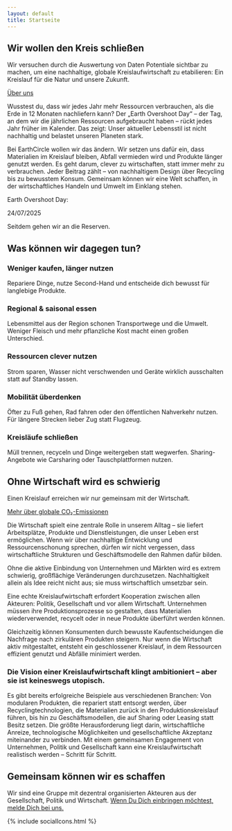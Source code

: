```yaml
---
layout: default
title: Startseite
---
```


<section class="hero-banner hero-start d-flex mobile-hero">
    <div class="c-banner c-banner-start d-lg-block z-1 position-absolute top-0 bottom-0 start-0 end-0"></div>
    <div class="container-fluid text-white position-relative align-items-end justify-content-end z-2">
        <div class="m-1 mt-4 mb-4 m-sm-4 mb-md-0">
            <div class="row">
                <div class="col-lg-7 offset-lg-4 col-md-10">
                    <h2 class="display-3 fw-bold">Wir wollen den Kreis schließen</h2>
                    <p class="lead mb-4">Wir versuchen durch die Auswertung von Daten Potentiale sichtbar zu machen, um eine nachhaltige, globale Kreislaufwirtschaft zu etabilieren: Ein Kreislauf für die Natur und unsere Zukunft.</p>
                    <a href="{{ site.baseurl }}/ueber-uns" class="btn btn-primary btn-lg">Über uns</a>
                </div>
            </div>
        </div>
    </div>
</section>

<section class="outer-wrapper">
    <div class="container-fluid">
        <div class="row mb-3 d-flex align-items-end">
            <div class="col-lg-6 col-md-12">
                <div class="m-1 mt-4 mb-4 m-sm-4">
                    <p class="lead"><span class="fw-bold text-primary">Wusstest du, dass wir jedes Jahr mehr Ressourcen verbrauchen, als die Erde in 12 Monaten nachliefern kann?</span> Der „Earth Overshoot Day“ – der Tag, an dem wir die jährlichen Ressourcen aufgebraucht haben – rückt jedes Jahr früher im Kalender. Das zeigt: Unser aktueller Lebensstil ist nicht nachhaltig und belastet unseren Planeten stark.</p>
                    <p>Bei EarthCircle wollen wir das ändern. Wir setzen uns dafür ein, dass Materialien im Kreislauf bleiben, Abfall vermieden wird und Produkte länger genutzt werden. Es geht darum, clever zu wirtschaften, statt immer mehr zu verbrauchen. Jeder Beitrag zählt – von nachhaltigem Design über Recycling bis zu bewusstem Konsum. Gemeinsam können wir eine Welt schaffen, in der wirtschaftliches Handeln und Umwelt im Einklang stehen.</p>
                </div>
            </div>
            <div class="col-sm-4 offset-xxl-1 col-md-10">  
                <div class="m-1 mt-4 mb-4 m-sm-4 text-right">
                    <p class="lead text-primary"><span class="fw-bold">Earth Overshoot Day</span>:</p>
                    <span class="overshoot-date fw-bold text-primary">24/07/2025</span>
                    <p class="mt-3">Seitdem gehen wir an die Reserven.</p>
                </div>
            </div>
        </div>
    </div>
</section>

<section class="outer-wrapper">
    <div class="container-fluid">
        <div class="row mb-3 d-flex align-items-center">
            <div class="col-xxl-7 col-xl-6 col-lg-6 col-md-6 d-flex justify-content-sm-end col-sm-7">
                <div class="m-1 mt-4 mb-4 m-sm-4">
                    <div id="circle-container">
                        <canvas id="scrollCircle"></canvas>
                    </div>
                </div>
            </div>
            <div class="col-lg-4 col-md-6 col-sm-5">
                <div class="m-1 mt-4 mb-4 m-sm-4">
                    <h2 id="color-switch" class="h1 fw-bold">Was können wir dagegen tun?</h2>
                </div>
            </div>
        </div>
    </div>
</section>

<section class="outer-wrapper">
    <div class="container-fluid">
        <div class="row mb-3 align-items-center">
            <div class="col-xxl-4 col-xl-5 offset-xl-4 col-lg-7 offset-lg-3 col-md-8 offset-md-2 col-sm-9 offset-sm-2 d-flex justify-content-center">
                <div class="m-1 mt-4 mb-4 m-sm-4">
                    <h3 class="mt-sm-5 mb-2 fw-bold primary-on-fade"><i class="ph fw-bold ph-wrench"></i>Weniger kaufen, länger nutzen</h3>
                    Repariere Dinge, nutze Second-Hand und entscheide dich bewusst für langlebige Produkte.
                    <h3 class="mt-5 mb-2 fw-bold primary-on-fade"><i class="ph fw-bold ph-fork-knife"></i>Regional & saisonal essen</h3>
                    Lebensmittel aus der Region schonen Transportwege und die Umwelt. Weniger Fleisch und mehr pflanzliche Kost macht einen großen Unterschied.
                    <h3 class="mt-5 mb-2 fw-bold primary-on-fade"><i class="ph fw-bold ph-plant"></i>Ressourcen clever nutzen</h3>
                    Strom sparen, Wasser nicht verschwenden und Geräte wirklich ausschalten statt auf Standby lassen.
                    <h3 class="mt-5 mb-2 fw-bold primary-on-fade"><i class="ph fw-bold ph-footprints"></i>Mobilität überdenken</h3>
                    Öfter zu Fuß gehen, Rad fahren oder den öffentlichen Nahverkehr nutzen. Für längere Strecken lieber Zug statt Flugzeug.
                    <h3 class="mt-5 mb-2 fw-bold primary-on-fade"><i class="ph fw-bold ph-arrow-clockwise"></i>Kreisläufe schließen</h3>
                    Müll trennen, recyceln und Dinge weitergeben statt wegwerfen. Sharing-Angebote wie Carsharing oder Tauschplattformen nutzen.
                </div>
            </div>
        </div>
    </div>
</section>

<section class="hero-banner hero-emissionen d-flex align-items-center">
    <div class="c-banner d-block z-1 position-absolute top-0 bottom-0 start-0 end-0"></div>
    <div class="bg-banner position-absolute top-0 bottom-0 start-0 end-0 bg-black bg-opacity-50 z-2 z-lg-0"></div>
    <div class="container-fluid text-white position-relative z-2">
        <div class="m-1 mt-4 mb-4 m-sm-4">
            <div class="row">
            <div class="col-lg-7 offset-lg-4 col-md-9">
                <h2 class="display-3 fw-bold">Ohne Wirtschaft wird es schwierig</h2>
                <p class="lead mb-4">Einen Kreislauf erreichen wir nur gemeinsam mit der Wirtschaft.</p>
                <a href="{{ site.baseurl }}/co2-emissionen" class="btn btn-dark btn-lg">Mehr über <span class="d-none d-sm-inline">globale</span> CO₂-Emissionen</a>
            </div>
            </div>
        </div>
    </div>
</section>

<section class="bg-primary text-white pt-4 pb-4 mb-5">
    <div class="container-fluid">
        <div class="row">
            <div class="col-lg-6 col-md-12">
                <div class="m-1 mt-4 mb-4 m-sm-4 mb-md-0 mb-lg-4">
                    <p class="lead">Die Wirtschaft spielt eine zentrale Rolle in unserem Alltag – sie liefert Arbeitsplätze, Produkte und Dienstleistungen, die unser Leben erst ermöglichen. <span class="fw-bold">Wenn wir über nachhaltige Entwicklung und Ressourcenschonung sprechen, dürfen wir nicht vergessen, dass wirtschaftliche Strukturen und Geschäftsmodelle den Rahmen dafür bilden.</span></p>
                    <p class="pe-md-5 me-md-5 pe-lg-0 md-lg-0">Ohne die aktive Einbindung von Unternehmen und Märkten wird es extrem schwierig, großflächige Veränderungen durchzusetzen. Nachhaltigkeit allein als Idee reicht nicht aus; sie muss wirtschaftlich umsetzbar sein.</p>
                    <p class="pe-md-5 me-md-5 pe-lg-0 md-lg-0">Eine echte Kreislaufwirtschaft erfordert Kooperation zwischen allen Akteuren: Politik, Gesellschaft und vor allem Wirtschaft. Unternehmen müssen ihre Produktionsprozesse so gestalten, dass Materialien wiederverwendet, recycelt oder in neue Produkte überführt werden können.</p>
                </div>
            </div>
            <div class="col-lg-6 col-md-12">
                <div class="m-1 mt-4 mb-4 m-sm-4 mt-md-0 mt-lg-4">
                    <p class="pe-md-5 me-md-5 pe-lg-0 md-lg-0">Gleichzeitig können Konsumenten durch bewusste Kaufentscheidungen die Nachfrage nach zirkulären Produkten steigern. Nur wenn die Wirtschaft aktiv mitgestaltet, entsteht ein geschlossener Kreislauf, in dem Ressourcen effizient genutzt und Abfälle minimiert werden.</p>
                    <h3 class="h5 fw-bold mt-5">Die Vision einer Kreislaufwirtschaft klingt ambitioniert – aber sie ist keineswegs utopisch.</h3>
                    <p class="pe-md-5 me-md-5 pe-lg-0 md-lg-0">Es gibt bereits erfolgreiche Beispiele aus verschiedenen Branchen: Von modularen Produkten, die repariert statt entsorgt werden, über Recyclingtechnologien, die Materialien zurück in den Produktionskreislauf führen, bis hin zu Geschäftsmodellen, die auf Sharing oder Leasing statt Besitz setzen. Die größte Herausforderung liegt darin, wirtschaftliche Anreize, technologische Möglichkeiten und gesellschaftliche Akzeptanz miteinander zu verbinden. Mit einem gemeinsamen Engagement von Unternehmen, Politik und Gesellschaft kann eine Kreislaufwirtschaft realistisch werden – Schritt für Schritt.</p>
                </div>
            </div>
        </div>
    </div>
</section>

<section class="pt-4 pb-4">
    <div class="container-fluid pb-5">
        <div class="row text-primary">
            <div class="col-xl-6 col-lg-8 col-sm-10">
                <div class="m-1 mt-4 mb-4 m-sm-4">
                    <h2 class="fw-bold">Gemeinsam können wir es schaffen</h2>
                    <p class="lead">Wir sind eine Gruppe mit dezentral organisierten Akteuren aus der Gesellschaft, Politik und Wirtschaft. <a href="{{ site.baseurl }}/kontakt" class="text-primary">Wenn Du Dich einbringen möchtest, melde Dich bei uns.</a></p>
                </div>
            </div>
            <div class="col-xl-6 col-lg-4 d-flex justify-content-lg-end align-items-start align-items-lg-end">
                <div class="m-1 mt-4 mb-4 m-sm-4 big-social-icon-wrapper">
                    {% include socialIcons.html %}
                </div>
            </div>
        </div>
    </div>
</section>


